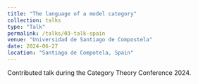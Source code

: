 ```yaml
---
title: "The language of a model category"
collection: talks
type: "Talk"
permalink: /talks/03-talk-spain
venue: "Universidad de Santiago de Compostela"
date: 2024-06-27
location: "Santiago de Compotela, Spain"
---
```


Contributed talk during the Category Theory Conference 2024.

